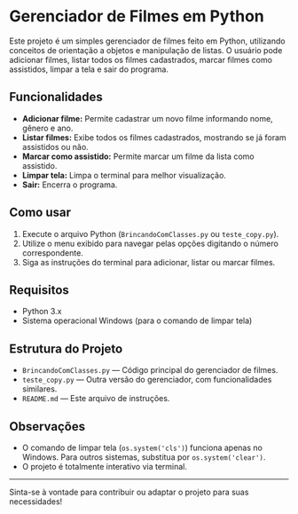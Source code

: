 # Gerenciador de Filmes em Python

Este projeto é um simples gerenciador de filmes feito em Python, utilizando conceitos de orientação a objetos e manipulação de listas. O usuário pode adicionar filmes, listar todos os filmes cadastrados, marcar filmes como assistidos, limpar a tela e sair do programa.

## Funcionalidades

- **Adicionar filme:** Permite cadastrar um novo filme informando nome, gênero e ano.
- **Listar filmes:** Exibe todos os filmes cadastrados, mostrando se já foram assistidos ou não.
- **Marcar como assistido:** Permite marcar um filme da lista como assistido.
- **Limpar tela:** Limpa o terminal para melhor visualização.
- **Sair:** Encerra o programa.

## Como usar

1. Execute o arquivo Python (`BrincandoComClasses.py` ou `teste_copy.py`).
2. Utilize o menu exibido para navegar pelas opções digitando o número correspondente.
3. Siga as instruções do terminal para adicionar, listar ou marcar filmes.

## Requisitos

- Python 3.x
- Sistema operacional Windows (para o comando de limpar tela)

## Estrutura do Projeto

- `BrincandoComClasses.py` — Código principal do gerenciador de filmes.
- `teste_copy.py` — Outra versão do gerenciador, com funcionalidades similares.
- `README.md` — Este arquivo de instruções.

## Observações

- O comando de limpar tela (`os.system('cls')`) funciona apenas no Windows. Para outros sistemas, substitua por `os.system('clear')`.
- O projeto é totalmente interativo via terminal.

---

Sinta-se à vontade para contribuir ou adaptar o projeto para suas necessidades!
